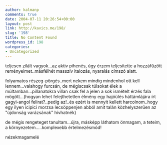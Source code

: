 ```yaml
---
author: kalmanp
comments: true
date: 2004-07-11 20:26:54+00:00
layout: post
link: http://kavics.me/198/
slug: '198'
title: No Content Found
wordpress_id: 198
categories:
- Uncategorized
---
```


teljesen zilált vagyok...az aktiv pihenés, úgy érzem teljesítette a hozzáfűzött reményeimet..másfélhét masszív italozás, nyaralás címszó alatt.  

folyamatos részeg-pörgés..mert nekem mindig mindenhol ott kell
lennem...valahogy furcsán, de mégiscsak túlsokat élek a
múltamban...pillanatokra villan csak fel a jelen a sok ismételt érzés
fala mögött...(hogyan lehet felejthetetlen élmény egy hajóülés
háttámlájára írt gagyi-angol felirat?..pedig az!..és ezért is mennyit
kellett harcolnom..hogy egy ilyen icipici morzsa lecsöppenjen abból
amit talán közhelyszerűen az "újdonság varázsának" hívhatnék)  

de mégis rengeteget tanultam...újra, másképp láthatom önmagam, a teteim, a környezetem.....komplexebb értelmezésmód!  

  



nézekmagamelé  




  


